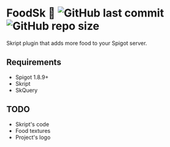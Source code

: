 # FoodSk 🍕 ![GitHub last commit](https://img.shields.io/github/last-commit/PanIntegralus/FoodSk) ![GitHub repo size](https://img.shields.io/github/repo-size/PanIntegralus/FoodSk)
Skript plugin that adds more food to your Spigot server.

## Requirements
- Spigot 1.8.9+
- Skript
- SkQuery

## TODO
- Skript's code
- Food textures
- Project's logo

